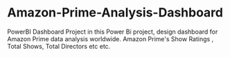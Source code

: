 # Amazon-Prime-Analysis-Dashboard
PowerBI Dashboard Project
in this Power Bi project, design dashboard for Amazon Prime data analysis worldwide. Amazon Prime's Show Ratings , Total Shows, Total Directors etc etc.
